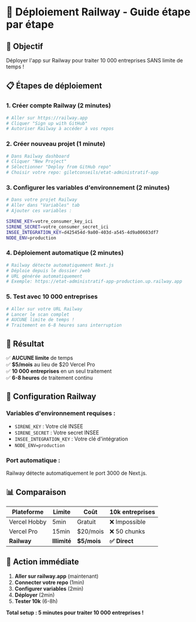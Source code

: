 # 🚀 Déploiement Railway - Guide étape par étape

## 🎯 Objectif
Déployer l'app sur Railway pour traiter 10 000 entreprises SANS limite de temps !

## 📋 Étapes de déploiement

### 1. Créer compte Railway (2 minutes)
```bash
# Aller sur https://railway.app
# Cliquer "Sign up with GitHub"
# Autoriser Railway à accéder à vos repos
```

### 2. Créer nouveau projet (1 minute)
```bash
# Dans Railway dashboard
# Cliquer "New Project"
# Sélectionner "Deploy from GitHub repo"
# Choisir votre repo: giletconseils/etat-administratif-app
```

### 3. Configurer les variables d'environnement (2 minutes)
```bash
# Dans votre projet Railway
# Aller dans "Variables" tab
# Ajouter ces variables :

SIRENE_KEY=votre_consumer_key_ici
SIRENE_SECRET=votre_consumer_secret_ici
INSEE_INTEGRATION_KEY=d425454d-9a00-403d-a545-4d9a00603df7
NODE_ENV=production
```

### 4. Déploiement automatique (2 minutes)
```bash
# Railway détecte automatiquement Next.js
# Déploie depuis le dossier /web
# URL générée automatiquement
# Exemple: https://etat-administratif-app-production.up.railway.app
```

### 5. Test avec 10 000 entreprises
```bash
# Aller sur votre URL Railway
# Lancer le scan complet
# AUCUNE limite de temps !
# Traitement en 6-8 heures sans interruption
```

## 🎉 Résultat

✅ **AUCUNE limite** de temps  
✅ **$5/mois** au lieu de $20 Vercel Pro  
✅ **10 000 entreprises** en un seul traitement  
✅ **6-8 heures** de traitement continu  

## 🔧 Configuration Railway

### Variables d'environnement requises :
- `SIRENE_KEY` : Votre clé INSEE
- `SIRENE_SECRET` : Votre secret INSEE  
- `INSEE_INTEGRATION_KEY` : Votre clé d'intégration
- `NODE_ENV=production`

### Port automatique :
Railway détecte automatiquement le port 3000 de Next.js.

## 📊 Comparaison

| Plateforme | Limite | Coût | 10k entreprises |
|------------|--------|------|-----------------|
| Vercel Hobby | 5min | Gratuit | ❌ Impossible |
| Vercel Pro | 15min | $20/mois | ❌ 50 chunks |
| **Railway** | **Illimité** | **$5/mois** | **✅ Direct** |

## 🚀 Action immédiate

1. **Aller sur railway.app** (maintenant)
2. **Connecter votre repo** (1min)
3. **Configurer variables** (2min)
4. **Déployer** (2min)
5. **Tester 10k** (6-8h)

**Total setup : 5 minutes pour traiter 10 000 entreprises !**
